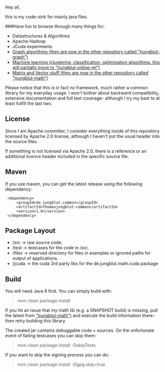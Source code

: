 Hey all,

this is my code-sink for mainly java files.

###Have fun to browse through many things for:

- Datastructures & Algorithms
- Apache Hadoop
- JCuda experiments
- [Graph algorithms (they are now in the other repository called "tjungblut-graph")](https://github.com/thomasjungblut/tjungblut-graph "Thomas' nifty graph lib")
- [Machine learning (clustering, classification, optimization algorithms, this will partially move to "tjungblut-online-ml")](https://github.com/thomasjungblut/tjungblut-online-ml)
- [Matrix and Vector stuff (they are now in the other repository called "tjungblut-math")](https://github.com/thomasjungblut/tjungblut-math "Thomas' nifty math lib")

Please notice that this is in fact no framework, much rather a common library for my everyday usage. 
I won't bother about backward compatibility, extensive documentation and full test coverage- although I try my best to at least fulfill the last two.

License
-------

Since I am Apache committer, I consider everything inside of this repository 
licensed by Apache 2.0 license, although I haven't put the usual header into the source files.

If something is not licensed via Apache 2.0, there is a reference or an additional licence header included in the specific source file.

Maven
-----

If you use maven, you can get the latest release using the following dependency:

```
 <dependency>
     <groupId>de.jungblut.common</groupId>
     <artifactId>thomasjungblut-common</artifactId>
     <version>1.0</version>
 </dependency>
```

Package Layout
--------------

- /src -> raw source code.
- /test -> testcases for the code in /src.
- /files -> reserved directory for files in examples or ignored paths for output of applications.
- /jcuda -> the cuda 3rd party libs for the de.jungblut.math.cuda package

Build
-----

You will need Java 8 first.
You can simply build with:

> mvn clean package install

If you hit an issue that my math lib (e.g. a SNAPSHOT build) is missing, pull the latest from ["tjungblut-math")](https://github.com/thomasjungblut/tjungblut-math "Thomas nifty math lib") and execute the build information there- then retry building this library. 

The created jar contains debuggable code + sources. On the unfortunate event of failing testcases you can skip them:
 
> mvn clean package install -DskipTests

If you want to skip the signing process you can do:

> mvn clean package install -Dgpg.skip=true
